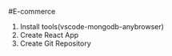 #E-commerce
1. Install tools(vscode-mongodb-anybrowser)
2. Create React App
3. Create Git Repository
